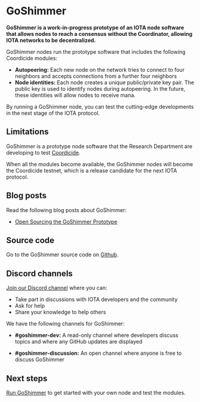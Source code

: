 # GoShimmer

**GoShimmer is a work-in-progress prototype of an IOTA node software that allows nodes to reach a consensus without the Coordinator, allowing IOTA networks to be decentralized.**

GoShimmer nodes run the prototype software that includes the following Coordicide modules:

- **Autopeering:** Each new node on the network tries to connect to four neighbors and accepts connections from a further four neighbors
- **Node identities:** Each node creates a unique public/private key pair. The public key is used to identify nodes during autopeering. In the future, these identities will allow nodes to receive mana.

By running a GoShimmer node, you can test the cutting-edge developments in the next stage of the IOTA protocol.

## Limitations

GoShimmer is a prototype node software that the Research Department are developing to test [Coordicide](https://coordicide.iota.org).

When all the modules become available, the GoShimmer nodes will become the Coordicide testnet, which is a release candidate for the next IOTA protocol.

## Blog posts

Read the following blog posts about GoShimmer:

- [Open Sourcing the GoShimmer Prototype](https://blog.iota.org/open-sourcing-of-the-goshimmer-prototype-891c0a8eafcb)

## Source code

Go to the GoShimmer source code on [Github](https://github.com/iotaledger/goshimmer).

## Discord channels

[Join our Discord channel](https://discord.iota.org) where you can:

- Take part in discussions with IOTA developers and the community
- Ask for help
- Share your knowledge to help others

We have the following channels for GoShimmer:

- **#goshimmer-dev:** A read-only channel where developers discuss topics and where any GitHub updates are displayed

- **#goshimmer-discussion:** An open channel where anyone is free to discuss GoShimmer

## Next steps

[Run GoShimmer](../how-to-guides/run-the-node.md) to get started with your own node and test the modules.



